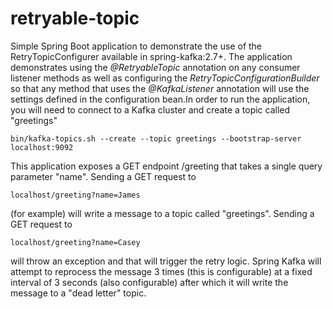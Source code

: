# retryable-topic

Simple Spring Boot application to demonstrate the use of the RetryTopicConfigurer available in spring-kafka:2.7+.
The application demonstrates using the *@RetryableTopic* annotation on any consumer listener methods as well as 
configuring the *RetryTopicConfigurationBuilder* so that any method that uses the *@KafkaListener* annotation will use 
the settings defined in the configuration bean.In order to run the application, you will need to connect to 
a Kafka cluster and create a topic called "greetings"
```
bin/kafka-topics.sh --create --topic greetings --bootstrap-server localhost:9092
```
This application exposes a GET endpoint /greeting that takes a single query parameter "name".
Sending a GET request to 
```
localhost/greeting?name=James 
```
(for example) will write a message to a topic called "greetings".
Sending a GET request to 
```
localhost/greeting?name=Casey 
```
will throw an exception and that will trigger the retry logic. Spring Kafka will attempt to reprocess the 
message 3 times (this is configurable) at a fixed interval of 3 seconds (also configurable) after which it will write
the message to a "dead letter" topic.
